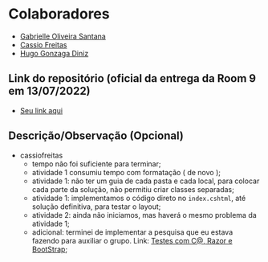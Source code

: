 # Colaboradores

- [Gabrielle Oliveira Santana](https://github.com/santanagabi)
- [Cassio Freitas](https://github.com/cassiofreitas)
- [Hugo Gonzaga Diniz](https://github.com/Hugogdiniz)

## Link do repositório (oficial da entrega da Room 9 em 13/07/2022)

- [Seu link aqui](https://github.com/santanagabi/Aula28)

## Descrição/Observação (Opcional)
  - cassiofreitas
    - tempo não foi suficiente para terminar;
    - atividade 1 consumiu tempo com formatação ( de novo );
    - atividade 1: não ter um guia de cada pasta e cada local, para colocar cada parte da solução, não permitiu criar classes separadas;
    - atividade 1: implementamos o código direto no `index.cshtml`, até solução definitiva, para testar o layout;
    - atividade 2: ainda não iniciamos, mas haverá o mesmo problema da atividade 1;
    - adicional: terminei de implementar a pesquisa que eu estava fazendo para auxiliar o grupo. Link: [Testes com C@, Razor e BootStrap](https://github.com/cassiofreitas/dhme_aulas_e_exercicios/tree/main/Aula28);
